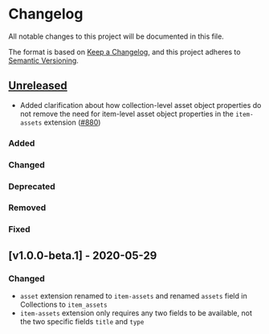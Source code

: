 # Changelog
All notable changes to this project will be documented in this file.

The format is based on [Keep a Changelog](https://keepachangelog.com/en/1.0.0/),
and this project adheres to [Semantic Versioning](https://semver.org/spec/v2.0.0.html).

## [Unreleased]

- Added clarification about how collection-level asset object properties do 
  not remove the need for item-level asset object properties in the `item-assets` extension ([#880](https://github.com/radiantearth/stac-spec/pull/880))

### Added

### Changed

### Deprecated

### Removed

### Fixed

[Unreleased]: <https://github.com/stac-extensions/template/compare/v1.0.0...HEAD>

## [v1.0.0-beta.1] - 2020-05-29

### Changed

- `asset` extension renamed to `item-assets` and renamed `assets` field in Collections to `item_assets`
- `item-assets` extension only requires any two fields to be available, not the two specific fields `title` and `type`
